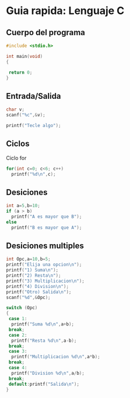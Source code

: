 # Guia rapida: Lenguaje C

## Cuerpo del programa

```c
#include <stdio.h>

int main(void)
{

 return 0;
}
```

## Entrada/Salida

```c
char v;
scanf("%c",&v);

printf("Tecle algo");
```

## Ciclos

Ciclo for

```c
for(int c=0; c<6; c++) 
  printf("%d\n",c);
```

## Desiciones

```c
int a=5,b=10;
if (a > b) 
  printf("A es mayor que B");
else 
  printf("B es mayor que A");
```

## Desiciones multiples

```c
int Opc,a=10,b=5;
printf("Elija una opcion\n");
printf("1) Suma\n");
printf("2) Resta\n");
printf("3) Multiplicacion\n");
printf("4) Division\n");
printf("Otro) Salida\n");
scanf("%d",&Opc);

switch (Opc)
{
 case 1:
  printf("Suma %d\n",a+b);
 break;
 case 2:
  printf("Resta %d\n",a-b);
 break;
 case 3:
  printf("Multiplicacion %d\n",a*b);
 break;
 case 4:
  printf("Division %d\n",a/b);
 break;
 default:printf("Salida\n");
}
```




